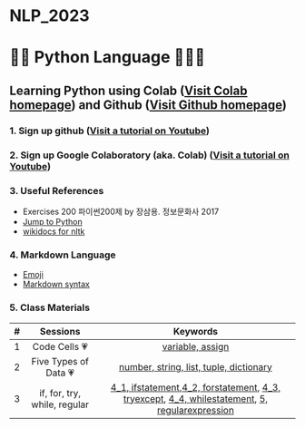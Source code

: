 # NLP_2023

# 🐹🍦 **Python Language** 🍅🎅💗

## **Learning Python** using **Colab** ([Visit Colab homepage](https://colab.research.google.com/?utm_source=scs-index)) and **Github** ([Visit Github homepage](https://github.com/))

### **1. Sign up github** ([Visit a tutorial on Youtube](https://www.youtube.com/watch?v=c-NikCpec7U))
### **2. Sign up Google Colaboratory** (aka. Colab) ([Visit a tutorial on Youtube](https://www.youtube.com/watch?v=2X_EU18OeYM))

### **3. Useful References**
- Exercises 200 파이썬200제 by 장삼용. 정보문화사 2017
- [Jump to Python](https://wikidocs.net/book/1)
- [wikidocs for nltk](https://wikidocs.net/21667)

### **4. Markdown Language**
* [Emoji](https://gist.github.com/rxaviers/7360908)
* [Markdown syntax](https://www.markdownguide.org/basic-syntax/)


### **5. Class Materials**

| # | Sessions | Keywords |
|:--: |:--: |:--: |
| 1 | Code Cells 💗 | [variable, assign](https://github.com/jeonsy22/NLP_2023/blob/main/1_CodeCells_Basic.ipynb) |
| 2 | Five Types of Data 💗 | [number, string, list, tuple, dictionary](https://github.com/jeonsy22/NLP_2023/blob/main/2_FiveTypesofData.ipynb) |
| 3 | if, for, try, while, regular | [4_1, ifstatement](https://colab.research.google.com/github/jeonsy22/NLP_2023/blob/main/4_1_IfStatement.ipynb),[4_2, forstatement](https://colab.research.google.com/github/jeonsy22/NLP_2023/blob/main/4_2_ForStatement.ipynb), [4_3, tryexcept](https://colab.research.google.com/github/ms624atyale/NLP_2023/blob/main/4_3_tryExceptElse_Statement.ipynb), [4_4, whilestatement](https://colab.research.google.com/github/ms624atyale/NLP_2023/blob/main/4_4_WhileStatementwContinueBreak.ipynb), [5, regularexpression](https://colab.research.google.com/github/ms624atyale/NLP_2023/blob/main/5_RegularExpression.ipynb) |
